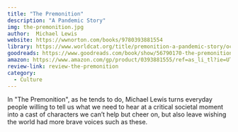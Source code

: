 ```yaml
---
title: "The Premonition"
description: "A Pandemic Story"
img: the-premonition.jpg
author:  Michael Lewis
website: https://wwnorton.com/books/9780393881554
library: https://www.worldcat.org/title/premonition-a-pandemic-story/oclc/1235820893?loc=
goodreads: https://www.goodreads.com/book/show/56790170-the-premonition
amazon: https://www.amazon.com/gp/product/0393881555/ref=as_li_tl?ie=UTF8&tag=govfresh-20&camp=1789&creative=9325&linkCode=as2&creativeASIN=0393881555&linkId=10adff7ccd2c316606f67653f524844d
review-link: review-the-premonition
category:
  - Culture
---
```


In "The Premonition", as he tends to do, Michael Lewis turns everyday people willing to tell us what we need to hear at a critical societal moment into a cast of characters we can’t help but cheer on, but also leave wishing the world had more brave voices such as these.
